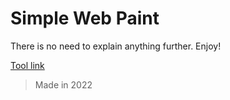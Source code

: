 # Simple Web Paint

There is no need to explain anything further. Enjoy!

[Tool link](http://chemik4.ct8.pl/simple_web_paint/)

> Made in 2022
